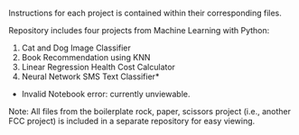Instructions for each project is contained within their corresponding files.

Repository includes four projects from Machine Learning with Python:
  1. Cat and Dog Image Classifier
  2. Book Recommendation using KNN
  3. Linear Regression Health Cost Calculator
  4. Neural Network SMS Text Classifier*

* Invalid Notebook error: currently unviewable.

Note: All files from the boilerplate rock, paper, scissors project (i.e., another FCC project) is included in a separate repository for easy viewing.
